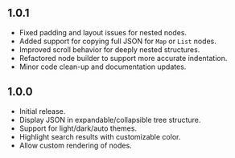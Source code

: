 ## 1.0.1

- Fixed padding and layout issues for nested nodes.
- Added support for copying full JSON for `Map` or `List` nodes.
- Improved scroll behavior for deeply nested structures.
- Refactored node builder to support more accurate indentation.
- Minor code clean-up and documentation updates.

## 1.0.0

- Initial release.
- Display JSON in expandable/collapsible tree structure.
- Support for light/dark/auto themes.
- Highlight search results with customizable color.
- Allow custom rendering of nodes.